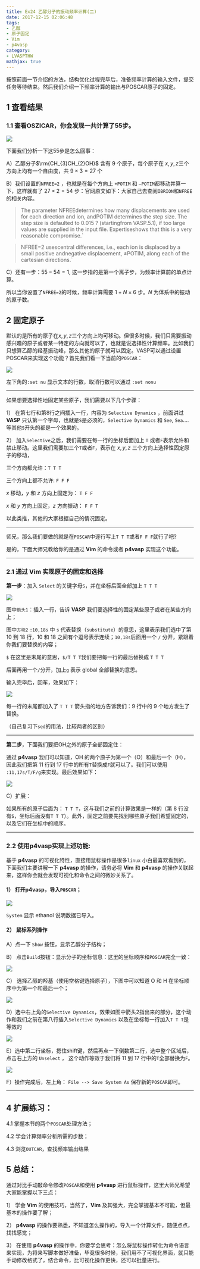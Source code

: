 ```yaml
---
title: Ex24 乙醇分子的振动频率计算(二)
date: 2017-12-15 02:06:48
tags: 
- 乙醇
- 原子固定
- Vim
- p4vasp
category:
- LVASPTHW
mathjax: true
---
```




按照前面一节介绍的方法，结构优化过程完毕后，准备频率计算的输入文件，提交任务等待结束。然后我们介绍一下频率计算的输出与POSCAR原子的固定。




## 1 查看结果

### 1.1 查看OSZICAR，你会发现一共计算了55步。

![](ex24/ex24-1.jpeg)

下面我们分析一下这$55$步是怎么回事：

A）乙醇分子$\rm{CH_{3}CH_{2}OH}$ 含有 $9$ 个原子，每个原子在 $x, y, z$三个方向上均有一个自由度，共 $9 \times 3 = 27$ 个

B）我们设置的`NFREE=2` ，也就是在每个方向上 `+POTIM` 和 `–POTIM`都移动并算一下，这样就有了 $27 \times 2 = 54$ 步：官网原文如下：大家自己去查阅`IBRION`和`NFREE`的相关内容。

> The parameter NFREEdetermines how many displacements are used for each direction and ion, andPOTIM determines the step size. The step size is defaulted to 0.015 ? (startingfrom VASP.5.1), if too large values are supplied in the input file. Expertiseshows that this is a very reasonable compromise.`

> NFREE=2 usescentral differences, i.e., each ion is displaced by a small positive andnegative displacement, ±POTIM, along each of the cartesian directions.`

C）还有一步：$55  -54 = 1$, 这一步指的是第一个离子步，为频率计算前的单点计算。

所以当你设置了`NFREE=2`的时候，频率计算需要 $1+N \times 6$ 步。$N$ 为体系中的振动的原子数。



## 2 固定原子

默认的是所有的原子在$x, y, z$三个方向上均可移动。但很多时候，我们只需要振动感兴趣的原子或者某一特定的方向就可以了，也就是说选择性计算频率。比如我们只想算乙醇的羟基振动峰，那么其他的原子就可以固定。VASP可以通过设置POSCAR来实现这个功能？首先我们看一下当前的`POSCAR`：

![](ex24/ex24-2.jpeg)

左下角的`:set nu`  显示文本的行数，取消行数可以通过 `:set nonu`

----------------

如果想要选择性地固定某些原子，我们需要以下几个步骤：

1） 在第七行和第8行之间插入一行，内容为 `Selective Dynamics` ，前面讲过 **VASP** 只认第一个字母，也就是`S`是必须的，`Selective Dynamics` 和 `See`, `Sea`….等其他`S`开头的都是一个效果的。

2）  加入`Selective`之后，我们需要在每一行的坐标后面加上 `T` 或者`F`表示允许和禁止移动。这里我们需要加三个`T`或者`F`，表示在 $x, y, z$ 三个方向上选择性固定原子的移动，

三个方向都允许：`T T T`

三个方向上都不允许: `F F F`  

$x$ 移动，$y$ 和 $z$ 方向上固定为： `T F F`

$x$ 和 $y$ 方向上固定，$z$ 方向振动： `F F T`

以此类推，其他的大家根据自己的情况固定。

---------------

师兄，那么我们要做的就是在`POSCAR`中逐行写上`T T T`或者`F F F`就行了吧? 

是的，下面大师兄教给你的是通过 **Vim** 的命令或者 **p4vasp** 实现这个功能。

----------------

### 2.1 通过 **Vim** 实现原子的固定和选择

**第一步**：加入 `Select` 的关键字母`S`，并在坐标后面全部加上 `T T T`

![](ex24/ex24-3.jpeg)

图中`箭头1`：插入一行，告诉 **VASP** 我们要选择性的固定某些原子或者在某些方向上；

图中`方块2` `:10,18s`  中 `s` 代表替换（`substitute`）的意思，这里表示我们选中了第 $10$ 到 $18$ 行，$10$ 和 $18$ 之间有个逗号表示连续；`10,18s`后面用一个 `/` 分开，紧跟着你我们要替换的内容；

`$` 在这里是末尾的意思，`$/T T T`我们要把每一行的最后替换成 `T T T`

后面再用一个`/`分开，加上`g` 表示 global 全部替换的意思。

输入完毕后，回车，效果如下：

![](ex24/ex24-4.jpeg)

每一行的末尾都加入了 `T T T`  箭头指的地方告诉我们：$9$ 行中的 $9$ 个地方发生了替换。

（自己复习下`sed`的用法，比较两者的区别）

-------------------

**第二步**，下面我们要把OH之外的原子全部固定住：

通过 **p4vasp** 我们可以知道，OH 的两个原子为第一个（O）和最后一个（H），因此我们把第 $11$ 行到 $17$ 行中的所有`T`替换成`F`就可以了。我们可以使用 `:11,17s/T/F/g`来实现。最后效果如下：

![](ex24/ex24-5.jpeg)

C）扩展：

如果所有的原子后面为： `T T T`，这与我们之前的计算效果是一样的（第 $8$ 行没有`S`，坐标后面没有`T T T`）。此外，固定之前要先找到哪些原子我们希望固定的，以及它们在坐标中的顺序。

-----------------

### 2.2 使用p4vasp实现上述功能:

基于 **p4vasp** 的可视化特性，直接用鼠标操作是很多`linux` 小白最喜欢看到的，下面我们主要讲解一下 **p4vasp** 的操作，请务必将 **Vim** 和 **p4vasp** 的操作关联起来，这样你会就会发现可视化和命令之间的微妙关系了。

#### 1） 打开p4vasp，导入`POSCAR`；

![](ex24/ex24-6.jpeg)

`System` 显示 ethanol 说明数据已导入。


#### 2）   鼠标系列操作

A）点一下 `Show` 按钮，显示乙醇分子结构；

B）  点击`Build`按钮：显示分子的坐标信息：这里的坐标顺序和`POSCAR`完全一致：

![](ex24/ex24-7.jpeg)


C）  选择乙醇的羟基（使用空格键选择原子），下图中可以知道 O 和 H 在坐标顺序中为第一个和最后一个；

![](ex24/ex24-8.jpeg)

D）选中右上角的`Selective Dynamics`，效果如图中箭头2指出来的部分，这个动作和我们之前在第八行插入`Selective Dynamics` 以及在坐标每一行加入`T T T`是等效的

![](ex24/ex24-9.jpeg)

E）选中第二行坐标，摁住shift键，然后再点一下倒数第二行，选中整个区域后，点击右上方的 `Unselect` ， 这个动作等效于我们将 $11$ 到 $17$ 行中的`T`全部替换为`F`。

![](ex24/ex24-10.jpeg)

F）操作完成后，左上角： `File --> Save System As` 保存新的`POSCAR`即可。

-----------------------------

## 4 扩展练习：

4.1 掌握本节的两个`POSCAR`处理方法；

4.2 学会计算频率分析所需的步数；

4.3 浏览`OUTCAR`，查找频率输出结果


## 5 总结：

通过对比手动敲命令修改`POSCAR`和使用 **p4vasp** 进行鼠标操作，这里大师兄希望大家能掌握以下三点：

1） 学会 **Vim** 的使用技巧，当然了，**Vim** 及其强大，完全掌握基本不可能，但最基本的操作要了解；

2） **p4vasp** 的操作要熟悉，不知道怎么操作的，导入一个计算文件，随便点点，找找感觉；

3） 在使用 **p4vasp** 的操作中，你要学会思考：怎么将鼠标操作转化为命令语言来实现，为将来写脚本做好准备，毕竟很多时候，我们用不了可视化界面，就只能手动修改格式了，结合命令，比可视化操作更快，还可以批量进行。

